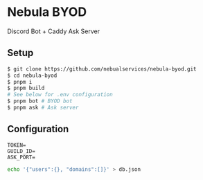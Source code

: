 # Nebula BYOD
Discord Bot + Caddy Ask Server

## Setup
```sh
$ git clone https://github.com/nebualservices/nebula-byod.git
$ cd nebula-byod
$ pnpm i
$ pnpm build
# See below for .env configuration
$ pnpm bot # BYOD bot
$ pnpm ask # Ask server
```

## Configuration
```
TOKEN=
GUILD_ID=
ASK_PORT=
```
```sh
echo '{"users":{}, "domains":[]}' > db.json
```
